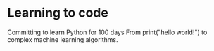 # Learning to code
Committing to learn Python for 100 days
From print("hello world!") to complex machine learning algorithms.
